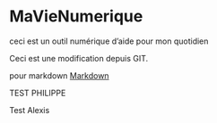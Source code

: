 # MaVieNumerique

ceci est un outil numérique d’aide pour mon quotidien

Ceci est une modification depuis GIT.

pour markdown [Markdown](https://www.ionos.fr/digitalguide/sites-internet/developpement-web/markdown/ "Markdown")

TEST PHILIPPE

Test Alexis
